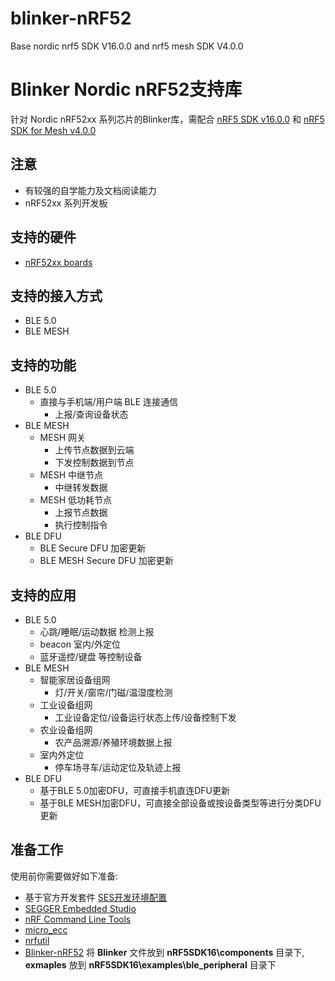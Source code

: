 # blinker-nRF52
Base nordic nrf5 SDK V16.0.0 and nrf5 mesh SDK V4.0.0

# Blinker Nordic nRF52支持库
针对 Nordic nRF52xx 系列芯片的Blinker库，需配合 [nRF5 SDK v16.0.0](https://infocenter.nordicsemi.com/topic/struct_sdk/struct/sdk_nrf5_latest.html?cp=7_1) 和 [nRF5 SDK for Mesh v4.0.0](https://infocenter.nordicsemi.com/topic/struct_sdk/struct/sdk_mesh_latest.html?cp=7_2)

## 注意
- 有较强的自学能力及文档阅读能力  
- nRF52xx 系列开发板

## 支持的硬件
* [nRF52xx boards](https://www.nordicsemi.com/Software-and-tools/Development-Kits)

## 支持的接入方式
* BLE 5.0
* BLE MESH

## 支持的功能
- BLE 5.0
  - 直接与手机端/用户端 BLE 连接通信
    - 上报/查询设备状态
- BLE MESH
  - MESH 网关
    - 上传节点数据到云端
    - 下发控制数据到节点
  - MESH 中继节点
    - 中继转发数据
  - MESH 低功耗节点
    - 上报节点数据
    - 执行控制指令
- BLE DFU
  - BLE Secure DFU 加密更新
  - BLE MESH Secure DFU 加密更新

## 支持的应用
- BLE 5.0
  - 心跳/睡眠/运动数据 检测上报
  - beacon 室内/外定位
  - 蓝牙遥控/键盘 等控制设备
- BLE MESH
  - 智能家居设备组网
    - 灯/开关/窗帘/门磁/温湿度检测
  - 工业设备组网
    - 工业设备定位/设备运行状态上传/设备控制下发
  - 农业设备组网
    - 农产品溯源/养殖环境数据上报
  - 室内外定位
    - 停车场寻车/运动定位及轨迹上报
- BLE DFU
  - 基于BLE 5.0加密DFU，可直接手机直连DFU更新
  - 基于BLE MESH加密DFU，可直接全部设备或按设备类型等进行分类DFU更新

## 准备工作
使用前你需要做好如下准备:
* 基于官方开发套件 [SES开发环境配置](https://infocenter.nordicsemi.com/pdf/getting_started_ses.pdf)
* [SEGGER Embedded Studio](https://www.segger.com/downloads/embedded-studio/)
* [nRF Command Line Tools](https://www.nordicsemi.com/Software-and-Tools/Development-Tools/nRF-Command-Line-Tools/Download#infotabs)
* [micro_ecc](https://infocenter.nordicsemi.com/topic/sdk_nrf5_v16.0.0/lib_crypto_backend_micro_ecc.html#lib_crypto_backend_micro_ecc_install)
* [nrfutil](https://infocenter.nordicsemi.com/topic/ug_nrfutil/UG/nrfutil/nrfutil_installing.html)
* [Blinker-nRF52](https://github.com/blinker-iot/blinker-nRF52) 将 **Blinker** 文件放到 **nRF5SDK16\components** 目录下, **exmaples** 放到 **nRF5SDK16\examples\ble_peripheral** 目录下
